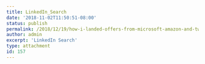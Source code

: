 ```yaml
---
title: LinkedIn_Search
date: '2018-11-02T11:50:51-08:00'
status: publish
permalink: /2018/12/19/how-i-landed-offers-from-microsoft-amazon-and-twitter-without-an-ivy-league-degree/linkedin_search
author: admin
excerpt: 'LinkedIn Search'
type: attachment
id: 157
---
```

<!DOCTYPE html PUBLIC "-//W3C//DTD HTML 4.0 Transitional//EN" "http://www.w3.org/TR/REC-html40/loose.dtd">
<?xml encoding="UTF-8">

